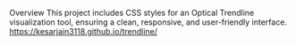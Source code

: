 Overview
This project includes CSS styles for an Optical Trendline visualization tool, ensuring a clean, responsive, and user-friendly interface.
https://kesarjain3118.github.io/trendline/
